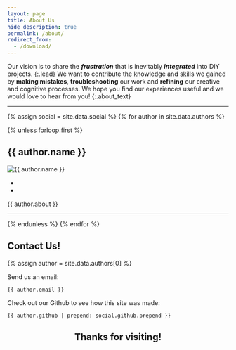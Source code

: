 ```yaml
---
layout: page
title: About Us
hide_description: true
permalink: /about/
redirect_from:
  - /download/
---
```


Our vision is to share the __*frustration*__ that is inevitably __*integrated*__ into DIY projects.
{:.lead}
We want to contribute the knowledge and skills we gained by __making mistakes__, __troubleshooting__ our work and 
__refining__ our creative and cognitive processes.
We hope you find our experiences useful and we would love to hear from you!
{:.about_text}

<hr>

{% assign social = site.data.social %}
{% for author in site.data.authors %}

{% unless forloop.first %}
## {{ author.name }}
<div class="wrapper">
<div class="about">
<img src="{{ author.picture.path | relative_url }}" alt="{{ author.name }}" class="about_img">
<div class="sidebar-social">
<ul> 
<li> <a href="{{ author.email | prepend: social.email.prepend }}" title="{{ social.email.name }}" class="no-mark-external">
<span class="{{ social.email.icon }}"></span></a></li>
<li> <a href="{{ author.linkedin | prepend: social.linkedin.prepend }}" title="{{ social.linkedin.name }}" class="no-mark-external">
<span class="{{ social.linkedin.icon }}"></span></a></li>
</ul>
</div>
</div>
<div>
<p class="about_text">
{{ author.about }}
</p>
</div>
</div>
<hr style="clear:both">
{% endunless %}
{% endfor %}


## Contact Us!
{% assign author = site.data.authors[0] %}

Send us an email:
~~~
{{ author.email }}
~~~

Check out our Github to see how this site was made:
~~~
{{ author.github | prepend: social.github.prepend }}
~~~

<h2 align="center" style="clear:both"> Thanks for visiting! </h2>